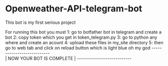# Openweather-API-telegram-bot
This bot is my first serious project

For running this bot you must 
1: go to botfather bot in telegram and create a bot
2: copy token which you get in token_telegram.py 
3: go to python any where and create an acount
4: upload these files in my_site directory
5: then go to web tab and click on reload button which is light blue
oh my god
                                                                   ---------------------------                          
                                                                   | NOW YOUR BOT IS COMPLETE |
                                                                   ---------------------------
